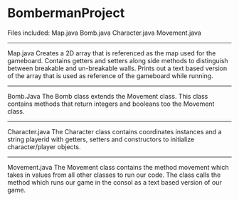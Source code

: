 # BombermanProject
Files included:
Map.java
Bomb.java
Character.java
Movement.java

-------------------------------------------------------
Map.java
Creates a 2D array that is referenced as the map used for the gameboard.
Contains getters and setters along side methods to distinguish between breakable and un-breakable walls.
Prints out a text based version of the array that is used as reference of the gameboard while running.

-------------------------------------------------------

Bomb.Java
The Bomb class extends the Movement class.
This class contains methods that return integers and booleans too the Movement class. 

-------------------------------------------------------

Character.java
The Character class contains coordinates instances and a string playerid with getters, setters and constructors to initialize character/player objects. 

-------------------------------------------------------

Movement.java
The Movement class contains the method movement which takes in values from all other classes to run our code.
The class calls the method which runs our game in the consol as a text based version of our game.

